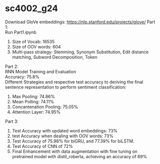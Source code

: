 # sc4002_g24


Download GloVe embeddings: https://nlp.stanford.edu/projects/glove/
Part 1: <br>
Run Part1.ipynb <br>
1) Size of Vocab: 16535
2) Size of OOV words: 604
3) Multi-pass strategy: Stemming, Synonym Substitution, Edit distance matching, Subword Decomposition, <UNK> Token

Part 2: <br>
RNN Model Training and Evaluation <br>
Accuracy: 75.8% <br>
Different Strategies and respective test accuracy to deriving the final sentence representation to perform sentiment classification:
1) Max Pooling: 74.86%
2) Mean Polling: 74.11%
3) Concantenation Pooling: 75.05%
4) Attention Layer: 74.95%


Part 3:
1) Test Accuracy with updated word embeddings: 73%
2) test Accuracy when dealing with OOV words: 73%
3) Test Accuracy of 75.98% for biGRU, and 77.39% for biLSTM.
4) Test Accuracy of CNN of 72%
5) Final Enhancement with data augmentation with fine tuning on pretrained model with distil_roberta, achieving an accuracy of 89%
